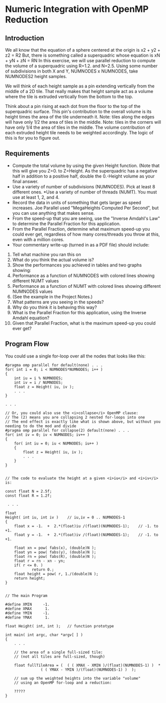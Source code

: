 # Numeric Integration with OpenMP Reduction

## Introduction
We all know that the equation of a sphere centered at the origin is x2 + y2 + z2 = R2 But, there is something called a superquadric whose equation is xN + yN + zN = RN In this exercise, we will use parallel reduction to compute the volume of a superquadric using R=1.2. and N=2.5.
Using some number of subdivisions in both X and Y, NUMNODES x NUMNODES, take NUMNODES2 height samples.

We will think of each height sample as a pin extending vertically from the middle of a 2D tile. That really makes that height sample act as a volume where the tile is extruded vertically from the bottom to the top.

Think about a pin rising at each dot from the floor to the top of the superquadric surface. This pin's contribution to the overall volume is its height times the area of the tile underneath it.
Note: tiles along the edges will have only 1/2 the area of tiles in the middle.
Note: tiles in the corners will have only 1/4 the area of tiles in the middle. The volume contribution of each extruded height tile needs to be weighted accordingly. The logic of this is for you to figure out.

## Requirements

* Compute the total volume by using the given Height function. (Note that this will give you Z=0. to Z=Height. As the superquadric has a negative half in addition to a positive half, double the 0.-Height volume as your final answer.
* Use a variety of number of subdivisions (NUMNODES). Pick at least 8 different ones.
*Use a variety of number of threads (NUMT). You must use at least 1, 2, and 4.
* Record the data in units of something that gets larger as speed increases. Joe Parallel used "MegaHeights Computed Per Second", but you can use anything that makes sense.
* From the speed-up that you are seeing, use the "Inverse Amdahl's Law" to determine the Parallel Fraction for this application.
* From the Parallel Fraction, determine what maximum speed-up you could ever get, regardless of how many cores/threads you throw at this, even with a million cores.
* Your commentary write-up (turned in as a PDF file) should include:
1. Tell what machine you ran this on
2. What do you think the actual volume is?
3. Show the performances you achieved in tables and two graphs showing:
4. Performance as a function of NUMNODES with colored lines showing different NUMT values
5. Performance as a function of NUMT with colored lines showing different NUMNODES values
6. (See the example in the Project Notes.)
7. What patterns are you seeing in the speeds?
8. Why do you think it is behaving this way?
9. What is the Parallel Fraction for this application, using the Inverse Amdahl equation?
10. Given that Parallel Fraction, what is the maximum speed-up you could ever get?

## Program Flow

 You could use a single for-loop over all the nodes that looks like this:
```
#pragma omp parallel for default(none) . . .
for( int i = 0; i < NUMNODES*NUMNODES; i++ )
{
	int iu = i % NUMNODES;
	int iv = i / NUMNODES;
	float z = Height( iu, iv );
	. . .
}

. . .

// Or, you could also use the <i>collapse</i> OpenMP clause:
// The (2) means you are collapsing 2 nested for-loops into one
// The end effect is exactly like what is shown above, but without you needing to do the mod and divide
#pragma omp parallel for collapse(2) default(none) . . .
for( int iv = 0; iv < NUMNODES; iv++ )
{
	for( int iu = 0; iu < NUMNODES; iu++ )
	{
		float z = Height( iu, iv );
		. . .
	}
}


// The code to evaluate the height at a given <i>iu</i> and <i>iv</i> is:

const float N = 2.5f;
const float R = 1.2f;

 . . .

float
Height( int iu, int iv )	// iu,iv = 0 .. NUMNODES-1
{
	float x = -1.  +  2.*(float)iu /(float)(NUMNODES-1);	// -1. to +1.
	float y = -1.  +  2.*(float)iv /(float)(NUMNODES-1);	// -1. to +1.

	float xn = pow( fabs(x), (double)N );
	float yn = pow( fabs(y), (double)N );
	float rn = pow( fabs(R), (double)N );
	float r = rn - xn - yn;
	if( r <= 0. )
	        return 0.;
	float height = pow( r, 1./(double)N );
	return height;
}


// The main Program

#define XMIN     -1.
#define XMAX      1.
#define YMIN     -1.
#define YMAX      1.

float Height( int, int );	// function prototype

int main( int argc, char *argv[ ] )
{
	. . .

	// the area of a single full-sized tile:
	// (not all tiles are full-sized, though)

	float fullTileArea = (  ( ( XMAX - XMIN )/(float)(NUMNODES-1) )  *
				( ( YMAX - YMIN )/(float)(NUMNODES-1) )  );

	// sum up the weighted heights into the variable "volume"
	// using an OpenMP for-loop and a reduction:

	?????
}
```
